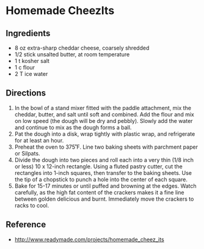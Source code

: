 # Homemade CheezIts

## Ingredients
* 8 oz extra-sharp cheddar cheese, coarsely shredded
* 1/2 stick unsalted butter, at room temperature
* 1 t kosher salt
* 1 c flour
* 2 T ice water

## Directions
1. In the bowl of a stand mixer fitted with the paddle attachment, mix the cheddar, butter, and salt until soft and combined. Add the flour and mix on low speed (the dough will be dry and pebbly). Slowly add the water and continue to mix as the dough forms a ball.
2. Pat the dough into a disk, wrap tightly with plastic wrap, and refrigerate for at least an hour.
3. Preheat the oven to 375˚F. Line two baking sheets with parchment paper or Silpats.
4. Divide the dough into two pieces and roll each into a very thin (1/8 inch or less) 10 x 12-inch rectangle. Using a fluted pastry cutter, cut the rectangles into 1-inch squares, then transfer to the baking sheets. Use the tip of a chopstick to punch a hole into the center of each square.
5. Bake for 15-17 minutes or until puffed and browning at the edges. Watch carefully, as the high fat content of the crackers makes it a fine line between golden delicious and burnt. Immediately move the crackers to racks to cool.

## Reference
* http://www.readymade.com/projects/homemade_cheez_its
